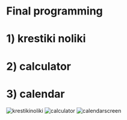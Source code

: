 # Final programming
# 1) krestiki noliki
# 2) calculator
# 3) calendar


![krestikinoliki](https://user-images.githubusercontent.com/102854080/169684642-b7a11ff1-1804-498c-b478-c87fe88ddba1.png)
![calculator](https://user-images.githubusercontent.com/102854080/169684623-660c80e8-1d2a-4e32-a9aa-e26c2db36258.png)
![calendarscreen](https://user-images.githubusercontent.com/102854080/169684581-0447c05d-cac3-4900-a6fc-eb526f6df71f.png)

